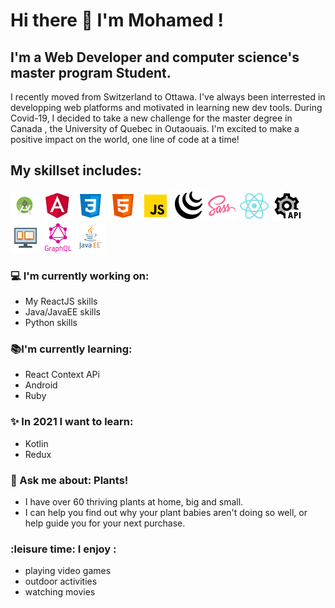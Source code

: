 # Hi there 👋 I'm Mohamed !

## I'm a Web Developer and computer science's master program Student. 

I recently moved from Switzerland to Ottawa. 
I've always been interrested in developping web platforms and motivated in learning new dev tools.
During Covid-19, I decided to take a new challenge for the master degree in Canada , the University of Quebec in Outaouais.
I'm excited to make a positive impact on the world, one line of code at a time! 

## My skillset includes:
![andro](/assets/andro.png) ![responsive design](/assets/angular.png) ![css](/assets/icons8-css3.png)  ![html](/assets/icons8-html-5.png)  ![js](/assets/icons8-javascript.png)  ![jquery](/assets/icons8-jquery.png)  ![sass](/assets/icons8-sass.png) ![react](/assets/icons8-react-native.png)  ![Rest api](/assets/icons8-rest-api.png) ![responsive design](/assets/icons8-responsive.png) ![graphql](/assets/graphql.png) ![java](/assets/java_ee_logo_vert_v2.png)

### :computer: I'm currently working on:
- My ReactJS skills
- Java/JavaEE skills
- Python skills
 
### :books:I'm currently learning: 
- React Context APi
- Android
- Ruby
 
### :sparkles: In 2021 I want to learn: 
- Kotlin
- Redux
 
###  :speech_balloon: Ask me about: Plants!
- I have over 60 thriving plants at home, big and small.
- I can help you find out why your plant babies aren't doing so well, or help guide you for your next purchase. 
 
### :leisure time: I enjoy :
- playing video games
- outdoor activities 
- watching movies

  

  
 

<!--
**therealsylaucoin/therealsylaucoin** is a ✨ _special_ ✨ repository because its `README.md` (this file) appears on your GitHub profile.
Here are some ideas to get you started:
- 🔭 I’m currently working on ...
- 🌱 I’m currently learning ...
- 👯 I’m looking to collaborate on ...
- 🤔 I’m looking for help with ...
- 💬 Ask me about ...
- 📫 How to reach me: ...
- 😄 Pronouns: ...
- ⚡ Fun fact: ...
 ![responsive design](/assets/icons8-responsive-100.png)

-->
